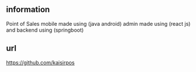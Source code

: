 ## information
Point of Sales mobile made using (java android) admin made using (react js) and backend using (springboot)

## url
https://github.com/kaisirpos
